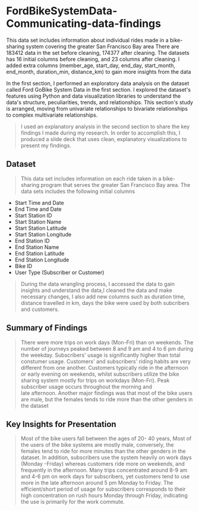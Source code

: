 # FordBikeSystemData-Communicating-data-findings
This data set includes information about individual rides made in a bike-sharing system covering the greater San Francisco Bay area
There are 183412 data in the set before cleaning, 174377 after cleaning. The datasets has 16 initial columns before cleaning, and 23 columns after cleaning. I added extra columns (member_age, start_day, end_day, start_month, end_month, duration_min, distance_km) to gain more insights from the data

In the first section, I performed an exploratory data analysis on the dataset called Ford GoBike System Data in the first section. I explored the dataset's features using Python and data visualization libraries to understand the data's structure, peculiarities, trends, and relationships. This section's study is arranged, moving from univariate relationships to bivariate relationships to complex multivariate relationships.

> I used an explanatory analysis in the second section to share the key findings I made during my research. In order to accomplish this, I produced a slide deck that uses clean, explanatory visualizations to present my findings.


## Dataset
> This data set includes information on each ride taken in a bike-sharing program that serves the greater San Francisco Bay area.
The data sets includes the following initial columns
>
- Start Time and Date
- End Time and Date
- Start Station ID
- Start Station Name
- Start Station Latitude
- Start Station Longitude
- End Station ID
- End Station Name
- End Station Latitude
- End Station Longitude
- Bike ID
- User Type (Subscriber or Customer)

> During the data wrangling process, I accessed the data to gain insights and understand the data,I cleaned the data and make necessary changes, I also add new columns such as duration time, distance travelled in km, days the bike were used by both subcribers and customers. 


## Summary of Findings
> There were more trips on work days (Mon-Fri) than on weekends. The number of journeys peaked between 8 and 9 am and 4 to 6 pm during the weekday. Subscribers' usage is significantly higher than total constumer usage. Customers' and subscribers' riding habits are very different from one another. Customers typically ride in the afternoon or early evening on weekends, whilst subscribers utilize the bike sharing system mostly for trips on workdays (Mon-Fri). Peak subscriber usage occurs throughout the morning and late afternoon. Another major findings was that most of the bike users are male, but the females tends to ride more than the other genders in the dataset


## Key Insights for Presentation
> Most of the bike users fall between the ages of 20- 40 years, Most of the users of the bike systems are mostly male, conversely, the females tend to ride for more minutes than the other genders in the dataset. In addition, subscribers use the system heavily on work days (Monday -Friday) whereas customers ride more on weekends, and frequently in the afternoon. Many trips concentrated around 8-9 am and 4-6 pm on work days for subscribers, yet customers tend to use more in the late afternoon around 5 pm Monday to Friday. The efficient/short period of usage for subscribers corresponds to their high concentration on rush hours Monday through Friday, indicating the use is primarily for the work commute. 
